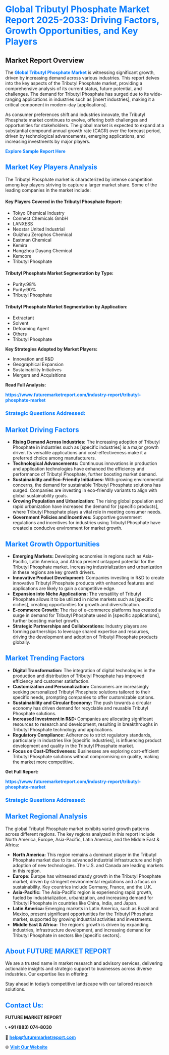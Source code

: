 <h1 style="color: #007BFF;">Global Tributyl Phosphate Market Report 2025-2033: Driving Factors, Growth Opportunities, and Key Players</h1>

<section id="overview">
<h2>Market Report Overview</h2>
<p>The <a href="https://www.futuremarketreport.com/industry-report/tributyl-phosphate-market" style="color: #007BFF; text-decoration: none;"><strong>Global Tributyl Phosphate Market</strong></a> is witnessing significant growth, driven by increasing demand across various industries. This report delves into the key aspects of the Tributyl Phosphate market, providing a comprehensive analysis of its current status, future potential, and challenges. The demand for Tributyl Phosphate has surged due to its wide-ranging applications in industries such as [insert industries], making it a critical component in modern-day [applications].</p>
<p>As consumer preferences shift and industries innovate, the Tributyl Phosphate market continues to evolve, offering both challenges and opportunities for stakeholders. The global market is expected to expand at a substantial compound annual growth rate (CAGR) over the forecast period, driven by technological advancements, emerging applications, and increasing investments by major players.</p>
</section>

<section id="overview">
<p><a href="https://www.futuremarketreport.com/request-sample/reportId=98858" style="color: #007BFF; text-decoration: none;"><strong>Explore Sample Report Here</strong></a></p>
</section>

<section id="key-players">
<h2 style="color: #007BFF;">Market Key Players Analysis</h2>
<p>The Tributyl Phosphate market is characterized by intense competition among key players striving to capture a larger market share. Some of the leading companies in the market include:</p>
<h4>Key Players Covered in the Tributyl Phosphate Report:</h4>
<ul><li>Tokyo Chemical Industry</li><li>Connect Chemicals GmbH</li><li>LANXESS</li><li>Neostar United Industrial</li><li>Guizhou Zerophos Chemical</li><li>Eastman Chemical</li><li>Kemira</li><li>Hangzhou Dayang Chemical</li><li>Kemcore</li><li>Tributyl Phosphate</li></ul>
<h4>Tributyl Phosphate Market Segmentation by Type:</h4>
<ul><li>Purity:98%</li><li>Purity:90%</li><li>Tributyl Phosphate</li></ul>

<h4>Tributyl Phosphate Market Segmentation by Application:</h4>
<ul><li>Extractant</li><li>Solvent</li><li>Defoaming Agent</li><li>Others</li><li>Tributyl Phosphate</li></ul>
<p><strong>Key Strategies Adopted by Market Players:</strong></p>
<ul>
<li>Innovation and R&D</li>
<li>Geographical Expansion</li>
<li>Sustainability Initiatives</li>
<li>Mergers and Acquisitions</li>
</ul>
</section>

<section>
<p><strong>Read Full Analysis: </strong></p><a href="https://www.futuremarketreport.com/industry-report/tributyl-phosphate-market" style="color: #007BFF; text-decoration: none;"><strong>https://www.futuremarketreport.com/industry-report/tributyl-phosphate-market</strong></a>
<h3 style="color: #007BFF;">Strategic Questions Addressed:</h3>
</section>

<section id="driving-factors">
<h2 style="color: #007BFF;">Market Driving Factors</h2>
<ul>
<li><strong>Rising Demand Across Industries:</strong> The increasing adoption of Tributyl Phosphate in industries such as [specific industries] is a major growth driver. Its versatile applications and cost-effectiveness make it a preferred choice among manufacturers.</li>
<li><strong>Technological Advancements:</strong> Continuous innovations in production and application technologies have enhanced the efficiency and performance of Tributyl Phosphate, further boosting market demand.</li>
<li><strong>Sustainability and Eco-Friendly Initiatives:</strong> With growing environmental concerns, the demand for sustainable Tributyl Phosphate solutions has surged. Companies are investing in eco-friendly variants to align with global sustainability goals.</li>
<li><strong>Growing Population and Urbanization:</strong> The rising global population and rapid urbanization have increased the demand for [specific products], where Tributyl Phosphate plays a vital role in meeting consumer needs.</li>
<li><strong>Government Policies and Incentives:</strong> Supportive government regulations and incentives for industries using Tributyl Phosphate have created a conducive environment for market growth.</li>
</ul>
</section>

<section id="growth-opportunities">
<h2 style="color: #007BFF;">Market Growth Opportunities</h2>
<ul>
<li><strong>Emerging Markets:</strong> Developing economies in regions such as Asia-Pacific, Latin America, and Africa present untapped potential for the Tributyl Phosphate market. Increasing industrialization and urbanization in these regions are key growth drivers.</li>
<li><strong>Innovative Product Development:</strong> Companies investing in R&D to create innovative Tributyl Phosphate products with enhanced features and applications are likely to gain a competitive edge.</li>
<li><strong>Expansion into Niche Applications:</strong> The versatility of Tributyl Phosphate allows it to be utilized in niche markets such as [specific niches], creating opportunities for growth and diversification.</li>
<li><strong>E-commerce Growth:</strong> The rise of e-commerce platforms has created a surge in demand for Tributyl Phosphate used in [specific applications], further boosting market growth.</li>
<li><strong>Strategic Partnerships and Collaborations:</strong> Industry players are forming partnerships to leverage shared expertise and resources, driving the development and adoption of Tributyl Phosphate products globally.</li>
</ul>
</section>

<section id="trending-factors">
<h2 style="color: #007BFF;">Market Trending Factors</h2>
<ul>
<li><strong>Digital Transformation:</strong> The integration of digital technologies in the production and distribution of Tributyl Phosphate has improved efficiency and customer satisfaction.</li>
<li><strong>Customization and Personalization:</strong> Consumers are increasingly seeking personalized Tributyl Phosphate solutions tailored to their specific needs, prompting companies to offer customizable options.</li>
<li><strong>Sustainability and Circular Economy:</strong> The push towards a circular economy has driven demand for recyclable and reusable Tributyl Phosphate solutions.</li>
<li><strong>Increased Investment in R&D:</strong> Companies are allocating significant resources to research and development, resulting in breakthroughs in Tributyl Phosphate technology and applications.</li>
<li><strong>Regulatory Compliance:</strong> Adherence to strict regulatory standards, particularly in industries like [specific industries], is influencing product development and quality in the Tributyl Phosphate market.</li>
<li><strong>Focus on Cost-Effectiveness:</strong> Businesses are exploring cost-efficient Tributyl Phosphate solutions without compromising on quality, making the market more competitive.</li>
</ul>
</section>

<section>
<p><strong>Get Full Report: </strong></p><a href="https://www.futuremarketreport.com/industry-report/tributyl-phosphate-market" style="color: #007BFF; text-decoration: none;"><strong>https://www.futuremarketreport.com/industry-report/tributyl-phosphate-market</strong></a>
<h3 style="color: #007BFF;">Strategic Questions Addressed:</h3>
</section>


<section id="regional-analysis">
<h2 style="color: #007BFF;">Market Regional Analysis</h2>
<p>The global Tributyl Phosphate market exhibits varied growth patterns across different regions. The key regions analyzed in this report include North America, Europe, Asia-Pacific, Latin America, and the Middle East & Africa:</p>
<ul>
<li><strong>North America:</strong> This region remains a dominant player in the Tributyl Phosphate market due to its advanced industrial infrastructure and high adoption of new technologies. The U.S. and Canada are leading markets in this region.</li>
<li><strong>Europe:</strong> Europe has witnessed steady growth in the Tributyl Phosphate market, driven by stringent environmental regulations and a focus on sustainability. Key countries include Germany, France, and the U.K.</li>
<li><strong>Asia-Pacific:</strong> The Asia-Pacific region is experiencing rapid growth, fueled by industrialization, urbanization, and increasing demand for Tributyl Phosphate in countries like China, India, and Japan.</li>
<li><strong>Latin America:</strong> Emerging markets in Latin America, such as Brazil and Mexico, present significant opportunities for the Tributyl Phosphate market, supported by growing industrial activities and investments.</li>
<li><strong>Middle East & Africa:</strong> The region’s growth is driven by expanding industries, infrastructure development, and increasing demand for Tributyl Phosphate in sectors like [specific sectors].</li>
</ul>
</section>

<footer>
<h2 style="color: #007BFF;">About FUTURE MARKET REPORT</h2>
<p>We are a trusted name in market research and advisory services, delivering actionable insights and strategic support to businesses across diverse industries. Our expertise lies in offering:</p>

<p>Stay ahead in today’s competitive landscape with our tailored research solutions.</p>

<h2 style="color: #007BFF;">Contact Us:</h2>
<p><strong>FUTURE MARKET REPORT</strong></p>
<p>📞 <strong>+91 (883) 074-8030</strong></p>
<p>📧 <strong><a href="mailto:help@futuremarketreport.com" style="color: #007BFF;">help@futuremarketreport.com</a></strong></p>
<p>🌐 <strong><a href="https://www.futuremarketreport.com/" style="color: #007BFF;">Visit Our Website</a></strong></p>
</footer>